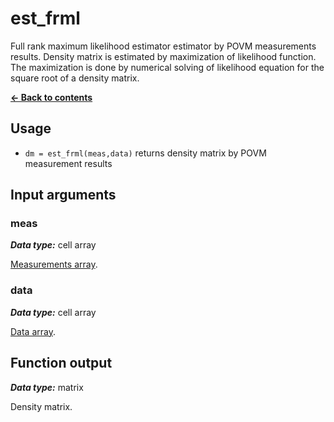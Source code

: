 # est_frml
Full rank maximum likelihood estimator estimator by POVM measurements results. Density matrix is estimated by maximization of likelihood function. The maximization is done by numerical solving of likelihood equation for the square root of a density matrix.

[**&#8592; Back to contents**](README.md)

## Usage
* `dm = est_frml(meas,data)` returns density matrix by POVM measurement results

## <a name="args">Input arguments</a>

### <a name="arg-dim">meas</a>
_**Data type:**_ cell array

[Measurements array](qtb_analyze.md#meas-arr).

### <a name="arg-dim">data</a>
_**Data type:**_ cell array

[Data array](#data-arr).

## <a name="output">Function output</a>
_**Data type:**_ matrix

Density matrix.
